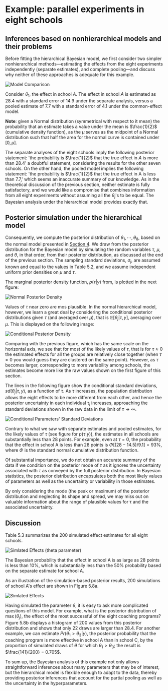 # Example: parallel experiments in eight schools

## Inferences based on nonhierarchical models and their problems

Before fitting the hierarchical Bayesian model, we first consider two simpler nonhierarchical methods—estimating the effects from the eight experiments independently (separate estimates), and complete pooling—and discuss why neither of these approaches is adequate for this example.

![Model Comparison](./assets/normal_hierarchical_modeling_comparison.png)

Consider $\theta_1$, the effect in school $A$. The effect in school $A$ is estimated as $28.4$ with a standard error of $14.9$ under the separate analysis, versus a pooled estimate of $7.7$ with a standard error of $4.1$ under
the common-effect model.

**Note**: given a Normal distribution (symmetrical with respect to it mean) the probability that an estimate takes a value under the mean is $\frac{1}{2}$ (cumulative density function), as the $\mu$ serves as the midpoint of a Normal distribution such that half the area for the normal curve is contained under $[0, \mu]$.

The separate analyses of the eight schools imply the following posterior statement: 'the probability is $\frac{1}{2}$ that the true effect in $A$ is more than $28.4$' a doubtful statement, considering the results for the other seven schools. On the other hand, the pooled model implies the following statement: 'the probability is $\frac{1}{2}$ that the true effect in A is less than $7.7$,' which seems an inaccurate summary of our knowledge. As in the theoretical discussion of the previous section, neither estimate is fully satisfactory, and we would like a compromise that combines information from all eight experiments without assuming all the $\theta_j$'s to be equal. The Bayesian analysis under the hierarchical model provides exactly that.

## Posterior simulation under the hierarchical model

Consequently, we compute the posterior distribution of $\theta_1, \cdots, \theta_8$, based on the normal model presented in [Section 4](./04_normal_model.md). We draw from the posterior distribution for the Bayesian model by simulating the random variables $\tau$, $\mu$, and $\theta$, in that order, from their posterior distribution, as discussed at the end of the previous section. The sampling standard deviations, $\sigma_j$, are assumed known and equal to the values in Table 5.2, and we assume independent uniform prior densities on $\mu$ and $\tau$.

The marginal posterior density function, $p(\tau|y)$ from, is plotted in the next figure:

![Normal Posterior Density](./assets/normal_example_margina_posterior_density.png)

Values of $\tau$ near zero are mos plausible. In the normal hierarchical model, however, we learn a great deal by considering the conditional posterior distributions given $\tau$ (and averaged over $\mu$), that is $\mathbb{E}[\theta_j|\tau, y]$, averaging over $\mu$. This is displayed on the following image:

![Conditional Posterior Density](./assets/normal_example_conditional_posterior.png)

Comparing with the previous figure, which has the same scale on the horizontal axis, we see that for most of the likely values of $\tau$, that is for $\tau \approx 0$ the estimated effects for all the groups are relatively close together (when $\tau = 0$ you would guess they are clustered on the same point). However, as $\tau$ becomes larger, corresponding to more variability among schools, the estimates become more like the raw values shown on the first figure of this section.

The lines in the following figure show the conditional standard deviations, $sd(\theta_j|\tau, y)$, as a function of $\tau$. As $\tau$ increases, the population distribution allows the eight effects to be more different from each other, and hence the posterior uncertainty in each individual $\tau_j$ increases, approaching the standard deviations shown in the raw data in the limit of $\tau \rightarrow \infty$. 

![Conditional Parameters' Standard Deviations](./assets/normal_example_conditional_parameter_std.png)

Contrary to what we saw with separate estimates and pooled estimates, for the likely values of $\tau$ (see figure for $p(\tau|y)$), the estimates in all schools are substantially less than $28$ points. For example, even at $\tau = 0$, the probability that the effect in school A is less than $28$ points is $\Phi[(28 − 14.5)/9.1] = 93\%$, where $\Phi$ is the standard normal cumulative distribution function.

Of substantial importance, we do not obtain an accurate summary of the data if we condition on the posterior mode of $\tau$ as it ignores the uncertainty associated with $\tau$ as conveyed by the full posterior distribution. In Bayesian statistics, the posterior distribution encapsulates both the most likely values of parameters as well as the uncertainty or variability in those estimates.

By only considering the mode (the peak or maximum) of the posterior distribution and neglecting its shape and spread, we may miss out on valuable information about the range of plausible values for τ and the associated uncertainty.

## Discussion

Table 5.3 summarizes the $200$ simulated effect estimates for all eight schools.

![Simlated Effects (theta parameter)](./assets/normal_example_simulation.png)

The Bayesian probability that the effect in school A is as large as $28$ points is less than $10\%$, which is substantially less than the $50\%$ probability based on the separate estimate for school A.

As an illustration of the simulation-based posterior results, $200$ simulations of school A's effect are shown in Figure 5.8a.

![Simlated Effects](./assets/normal_example_effects_simulation.png)

Having simulated the parameter $\theta$, it is easy to ask more complicated questions of this model. For example, what is the posterior distribution of $\max(\theta_j)$, the effect of the most successful of the eight coaching programs? Figure 5.8b displays a histogram of $200$ values from this posterior distribution and shows that only $22$ draws are larger than $28.4$. For another example, we can estimate $Pr(\theta_1 > \theta_3|y)$, the posterior probability that the coaching program is more effective in school A than in school C, by the proportion of simulated draws of $\theta$ for which $\theta_1 > \theta_3$; the result is $\frac{141}{200} = 0.705$.

To sum up, the Bayesian analysis of this example not only allows straightforward inferences about many parameters that may be of interest, but the hierarchical model is flexible enough to adapt to the data, thereby providing posterior inferences that account for the partial pooling as well as the uncertainty in the hyperparameters.
